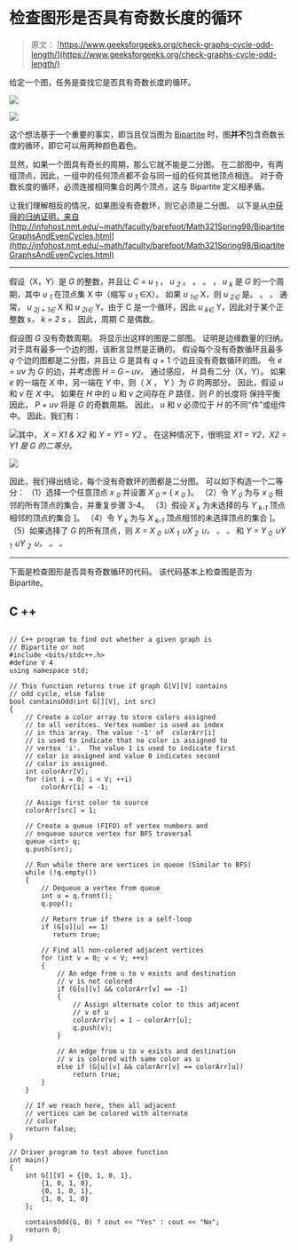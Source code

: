 # 检查图形是否具有奇数长度的循环

> 原文： [https://www.geeksforgeeks.org/check-graphs-cycle-odd-length/](https://www.geeksforgeeks.org/check-graphs-cycle-odd-length/)

给定一个图，任务是查找它是否具有奇数长度的循环。

![](img/85a6f37cb7a8268dc6e68835117f6c8f.png)

![](img/251fb6c0d2bad3d10300fbb9eea310c1.png)

这个想法基于一个重要的事实，即当且仅当图为 [Bipartite](https://www.geeksforgeeks.org/bipartite-graph/) 时，图**并不**包含奇数长度的循环，即它可以用两种颜色着色。

显然，如果一个图具有奇长的周期，那么它就不能是二分图。 在二部图中，有两组顶点，因此，一组中的任何顶点都不会与同一组的任何其他顶点相连。 对于奇数长度的循环，必须连接相同集合的两个顶点，这与 Bipartite 定义相矛盾。

让我们理解相反的情况，如果图没有奇数环，则它必须是二分图。 以下是从[中获得的归纳证明，来自](http://infohost.nmt.edu/~math/faculty/barefoot/Math321Spring98/BipartiteGraphsAndEvenCycles.html) [http://infohost.nmt.edu/~math/faculty/barefoot/Math321Spring98/BipartiteGraphsAndEvenCycles.html](http://infohost.nmt.edu/~math/faculty/barefoot/Math321Spring98/BipartiteGraphsAndEvenCycles.html)

* * *

假设（X，Y）是 *G* 的整数，并且让 *C = u <sub>1</sub>* ， *u <sub>2</sub>* 。 。 。 ， *u <sub>k</sub>* 是 *G* 的一个周期，其中 *u <sub>1</sub>* 在顶点集 X 中（缩写 *u <sub>1</sub>* ∈X）。 如果 *u <sub>1∈</sub>* X，则 *u <sub>2∈</sub>* 是。 。 。 通常， *u <sub>2j + 1∈</sub>* X 和 *u <sub>2i∈</sub>* Y。由于 C 是一个循环，因此 *u <sub>k∈</sub>* Y，因此对于某个正整数 *s， *k* = 2 *s* 。* 因此，周期 *C* 是偶数。

假设图 *G* 没有奇数周期。 将显示出这样的图是二部图。 证明是边缘数量的归纳。 对于具有最多一个边的图，该断言显然是正确的。 假设每个没有奇数循环且最多 *q* 个边的图都是二分图，并且让 *G* 是具有 *q* + 1 个边且没有奇数循环的图。 令 *e = uv* 为 *G* 的边，并考虑图 *H = G – uv。* 通过感应， *H* 具有二分（X，Y）。 如果 *e* 的一端在 *X* 中，另一端在 *Y* 中，则（ *X* ， *Y* ）为 *G* 的两部分。 因此，假设 *u* 和 *v* 在 *X* 中。 如果在 *H* 中的 *u* 和 *v* 之间存在 *P* 路径，则 *P* 的长度将 保持平衡 因此， *P + uv* 将是 *G* 的奇数周期。 因此， *u* 和 *v* 必须位于 *H* 的不同“件”或组件中。 因此，我们有：

![](img/eb5ef74b13f35148ed8489bfc06eccce.png)其中， *X = X1 & X2* 和 *Y = Y1 = Y2* 。 在这种情况下，很明显 *X1 = Y2，X2 = Y1 是 *G 的二等分。**

![](img/9088aaa6e243d2e6f0e31661bab3f80a.png)

因此，我们得出结论，每个没有奇数环的图都是二分图。 可以如下构造一个二等分：
（1）选择一个任意顶点 *x <sub>0</sub>* 并设置 *X <sub>0</sub>* = { *x <sub>0</sub>* }。
（2）令 *Y <sub>0</sub>* 为与 *x <sub>0</sub>* 相邻的所有顶点的集合，并重复步骤 3-4。
（3）假设 *X <sub>k</sub>* 为未选择的与 *Y <sub>k-1</sub>* 顶点相邻的顶点的集合 ]。
（4）令 *Y <sub>k</sub>* 为与 *X <sub>k-1</sub>* 顶点相邻的未选择顶点的集合 ]。
（5）如果选择了 *G* 的所有顶点，则
*X = X <sub>0</sub> ∪X <sub>1</sub> ∪X <sub>2</sub> ∪。 。 。* 和 *Y = Y <sub>0</sub> ∪Y <sub>1</sub> ∪Y <sub>2</sub> ∪。 。 。*

* * *

下面是检查图形是否具有奇数循环的代码。 该代码基本上检查图是否为 Bipartite。

## C ++

```

// C++ program to find out whether a given graph is 
// Bipartite or not 
#include <bits/stdc++.h> 
#define V 4 
using namespace std; 

// This function returns true if graph G[V][V] contains 
// odd cycle, else false 
bool containsOdd(int G[][V], int src) 
{ 
    // Create a color array to store colors assigned  
    // to all veritces. Vertex number is used as index  
    // in this array. The value '-1' of  colorArr[i]  
    // is used to indicate that no color is assigned to 
    // vertex 'i'.  The value 1 is used to indicate first  
    // color is assigned and value 0 indicates second  
    // color is assigned. 
    int colorArr[V]; 
    for (int i = 0; i < V; ++i) 
        colorArr[i] = -1; 

    // Assign first color to source 
    colorArr[src] = 1; 

    // Create a queue (FIFO) of vertex numbers and  
    // enqueue source vertex for BFS traversal 
    queue <int> q; 
    q.push(src); 

    // Run while there are vertices in queue (Similar to BFS) 
    while (!q.empty()) 
    { 
        // Dequeue a vertex from queue  
        int u = q.front(); 
        q.pop(); 

        // Return true if there is a self-loop  
        if (G[u][u] == 1) 
           return true;   

        // Find all non-colored adjacent vertices 
        for (int v = 0; v < V; ++v) 
        { 
            // An edge from u to v exists and destination 
            // v is not colored 
            if (G[u][v] && colorArr[v] == -1) 
            { 
                // Assign alternate color to this adjacent 
                // v of u 
                colorArr[v] = 1 - colorArr[u]; 
                q.push(v); 
            } 

            // An edge from u to v exists and destination 
            // v is colored with same color as u 
            else if (G[u][v] && colorArr[v] == colorArr[u]) 
                return true; 
        } 
    } 

    // If we reach here, then all adjacent  
    // vertices can be colored with alternate 
    // color 
    return false; 
} 

// Driver program to test above function 
int main() 
{ 
    int G[][V] = {{0, 1, 0, 1}, 
        {1, 0, 1, 0}, 
        {0, 1, 0, 1}, 
        {1, 0, 1, 0} 
    }; 

    containsOdd(G, 0) ? cout << "Yes" : cout << "No"; 
    return 0; 
} 

```